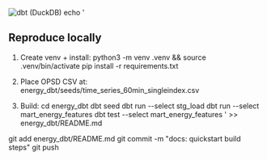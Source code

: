 ![dbt (DuckDB)](https://github.com/vivekr25/energy-forecasting-dbt/actions/workflows/dbt.yml/badge.svg)
echo '
## Reproduce locally

1) Create venv + install:
   python3 -m venv .venv && source .venv/bin/activate
   pip install -r requirements.txt

2) Place OPSD CSV at: energy_dbt/seeds/time_series_60min_singleindex.csv

3) Build:
   cd energy_dbt
   dbt seed
   dbt run --select stg_load
   dbt run --select mart_energy_features
   dbt test --select mart_energy_features
' >> energy_dbt/README.md

git add energy_dbt/README.md
git commit -m "docs: quickstart build steps"
git push